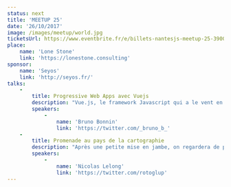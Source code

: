 ```yaml
---
status: next
title: 'MEETUP 25'
date: '26/10/2017'
image: /images/meetup/world.jpg
ticketsUrl: https://www.eventbrite.fr/e/billets-nantesjs-meetup-25-39007724153
place:
    name: 'Lone Stone'
    link: 'https://lonestone.consulting'
sponsor:
    name: 'Seyos'
    link: 'http://seyos.fr/'
talks:
    -
        title: Progressive Web Apps avec Vuejs
        description: "Vue.js, le framework Javascript qui a le vent en poupe dans le développement Web, n'est pas en reste concernant le développement de Progressive Web Apps. Dans ce talk, vous allez découvrir comment construire simplement ce genre d'application avec Vue.js et quelles sont les technologies qui seront mises en place."
        speakers:
            -
                name: 'Bruno Bonnin'
                link: 'https://twitter.com/_bruno_b_'
    -
        title: Promenade au pays de la cartographie 
        description: "Après une petite mise en jambe, on regardera de plus près mapboxgl - qui permet de d'afficher, styliser des cartes vectorielles 2D ou 2D½. Comment ça s'utilise ? Comment ça marche ? Comment l'alimenter ?"
        speakers:
            -
                name: 'Nicolas Lelong'
                link: 'https://twitter.com/rotoglup'
---
```

